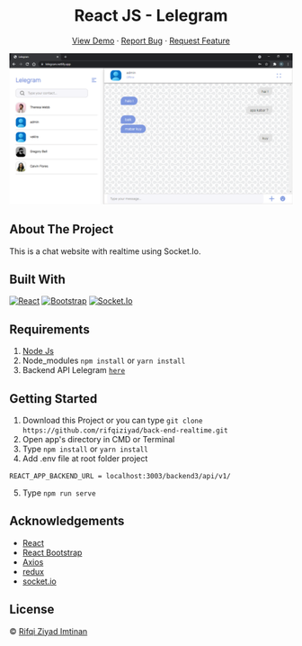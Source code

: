 <h1 align='center'>React JS - Lelegram</h1>
  <p align="center">
    <a href="https://lelegram.netlify.app">View Demo</a>
    ·
    <a href="https://github.com/rifqiziyad/front-end-realtime/issues">Report Bug</a>
    ·
    <a href="https://github.com/rifqiziyad/front-end-realtime/pulls">Request Feature</a>
  </p>

![Image Banner](src/assets/img/banner.PNG)

## About The Project

This is a chat website with realtime using Socket.Io.

## Built With

[![React](https://img.shields.io/badge/React-v17.0.2-blue)](https://github.com/facebook/react)
[![Bootstrap](https://img.shields.io/badge/Bootstrap-v4.6.x-blue)](https://github.com/react-bootstrap/react-bootstrap)
[![Socket.Io](https://img.shields.io/badge/socket.io-4.0-lightgrey)](https://socket.io)

## Requirements

1. <a href="https://nodejs.org/en/download/">Node Js</a>
2. Node_modules `npm install` or `yarn install`
3. Backend API Lelegram [`here`](https://github.com/rifqiziyad/back-end-realtime)

## Getting Started

1. Download this Project or you can type `git clone https://github.com/rifqiziyad/back-end-realtime.git`
2. Open app's directory in CMD or Terminal
3. Type `npm install` or `yarn install`
4. Add .env file at root folder project

```
REACT_APP_BACKEND_URL = localhost:3003/backend3/api/v1/
```

5. Type `npm run serve`

## Acknowledgements

- [React](https://reactjs.org/)
- [React Bootstrap](https://react-bootstrap.github.io/)
- [Axios](https://www.npmjs.com/package/axios)
- [redux](https://redux.js.org/)
- [socket.io](https://socket.io/)

## License

© [Rifqi Ziyad Imtinan](https://github.com/rifqiziyad)
